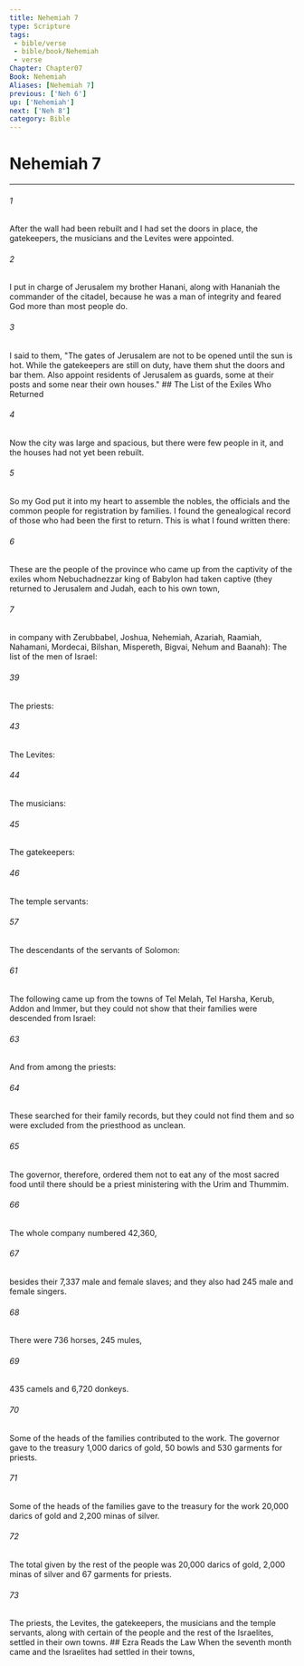 ```yaml
---
title: Nehemiah 7
type: Scripture
tags:
 - bible/verse
 - bible/book/Nehemiah
 - verse
Chapter: Chapter07
Book: Nehemiah
Aliases: [Nehemiah 7]
previous: ['Neh 6']
up: ['Nehemiah']
next: ['Neh 8']
category: Bible
---
```

# Nehemiah 7

***


###### 1 
After the wall had been rebuilt and I had set the doors in place, the gatekeepers, the musicians and the Levites were appointed. 

###### 2 
I put in charge of Jerusalem my brother Hanani, along with Hananiah the commander of the citadel, because he was a man of integrity and feared God more than most people do. 

###### 3 
I said to them, "The gates of Jerusalem are not to be opened until the sun is hot. While the gatekeepers are still on duty, have them shut the doors and bar them. Also appoint residents of Jerusalem as guards, some at their posts and some near their own houses." ## The List of the Exiles Who Returned 

###### 4 
Now the city was large and spacious, but there were few people in it, and the houses had not yet been rebuilt. 

###### 5 
So my God put it into my heart to assemble the nobles, the officials and the common people for registration by families. I found the genealogical record of those who had been the first to return. This is what I found written there: 

###### 6 
These are the people of the province who came up from the captivity of the exiles whom Nebuchadnezzar king of Babylon had taken captive (they returned to Jerusalem and Judah, each to his own town, 

###### 7 
in company with Zerubbabel, Joshua, Nehemiah, Azariah, Raamiah, Nahamani, Mordecai, Bilshan, Mispereth, Bigvai, Nehum and Baanah): The list of the men of Israel: 

###### 39 
The priests: 

###### 43 
The Levites: 

###### 44 
The musicians: 

###### 45 
The gatekeepers: 

###### 46 
The temple servants: 

###### 57 
The descendants of the servants of Solomon: 

###### 61 
The following came up from the towns of Tel Melah, Tel Harsha, Kerub, Addon and Immer, but they could not show that their families were descended from Israel: 

###### 63 
And from among the priests: 

###### 64 
These searched for their family records, but they could not find them and so were excluded from the priesthood as unclean. 

###### 65 
The governor, therefore, ordered them not to eat any of the most sacred food until there should be a priest ministering with the Urim and Thummim. 

###### 66 
The whole company numbered 42,360, 

###### 67 
besides their 7,337 male and female slaves; and they also had 245 male and female singers. 

###### 68 
There were 736 horses, 245 mules, 

###### 69 
435 camels and 6,720 donkeys. 

###### 70 
Some of the heads of the families contributed to the work. The governor gave to the treasury 1,000 darics of gold, 50 bowls and 530 garments for priests. 

###### 71 
Some of the heads of the families gave to the treasury for the work 20,000 darics of gold and 2,200 minas of silver. 

###### 72 
The total given by the rest of the people was 20,000 darics of gold, 2,000 minas of silver and 67 garments for priests. 

###### 73 
The priests, the Levites, the gatekeepers, the musicians and the temple servants, along with certain of the people and the rest of the Israelites, settled in their own towns. ## Ezra Reads the Law When the seventh month came and the Israelites had settled in their towns, 
